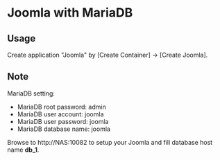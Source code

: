 Joomla with MariaDB
==============================

## Usage
Create application "Joomla" by [Create Container] → [Create Joomla].

## Note
MariaDB setting:
- MariaDB root password: admin
- MariaDB user account: joomla
- MariaDB user password: joomla
- MariaDB database name: joomla

Browse to http://NAS:10082 to setup your Joomla and fill database host name **db_1**.
